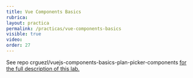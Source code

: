 ```yaml
---
title: Vue Components Basics
rubrica: 
layout: practica
permalink: /practicas/vue-components-basics
visible: true
video: 
order: 27
--- 
```


See repo crguezl/vuejs-components-basics-plan-picker-components <a href="https://github.com/crguezl/vuejs-components-basics-plan-picker-components#readme" target="_blank">for the full description of this lab.
